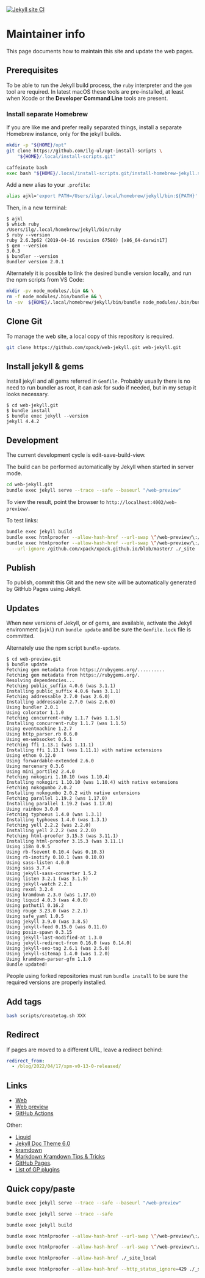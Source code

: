 [![Jekyll site CI](https://github.com/xpack/web-jekyll/workflows/Jekyll%20site%20CI/badge.svg)](https://github.com/xpack/web-jekyll/actions?query=workflow%3A%22Jekyll+site+CI%22)

# Maintainer info

This page documents how to maintain this site and update the web pages.

## Prerequisites

To be able to run the Jekyll build process, the `ruby` interpreter
and the `gem` tool are required. In latest macOS these tools are
pre-installed, at least when Xcode or the **Developer Command Line**
tools are present.

### Install separate Homebrew

If you are like me and prefer really separated things, install a separate
Homebrew instance, only for the jekyll builds.

```sh
mkdir -p "${HOME}/opt"
git clone https://github.com/ilg-ul/opt-install-scripts \
    "${HOME}/.local/install-scripts.git"

caffeinate bash
exec bash "${HOME}/.local/install-scripts.git/install-homebrew-jekyll.sh"
```

Add a new alias to your `.profile`:

```sh
alias ajkl='export PATH=/Users/ilg/.local/homebrew/jekyll/bin:${PATH}'
```

Then, in a new terminal:

```console
$ ajkl
$ which ruby
/Users/ilg/.local/homebrew/jekyll/bin/ruby
$ ruby --version
ruby 2.6.3p62 (2019-04-16 revision 67580) [x86_64-darwin17]
$ gem --version
3.0.3
$ bundler --version
Bundler version 2.0.1
```

Alternately it is possible to link the desired bundle version locally,
and run the npm scripts from VS Code:

```sh
mkdir -pv node_modules/.bin && \
rm -f node_modules/.bin/bundle && \
ln -sv  ${HOME}/.local/homebrew/jekyll/bin/bundle node_modules/.bin/bundle
```

## Clone Git

To manage the web site, a local copy of this repository is required.

```sh
git clone https://github.com/xpack/web-jekyll.git web-jekyll.git
```

## Install jekyll & gems

Install jekyll and all gems referred in `Gemfile`. Probably usually there
is no need to run bundler as root, it can ask for sudo if needed, but in
my setup it looks necessary.

```console
$ cd web-jekyll.git
$ bundle install
$ bundle exec jekyll --version
jekyll 4.4.2
```

## Development

The current development cycle is edit-save-build-view.

The build can be performed automatically by Jekyll when started in server mode.

```sh
cd web-jekyll.git
bundle exec jekyll serve --trace --safe --baseurl "/web-preview"
```

To view the result, point the browser to `http://localhost:4002/web-preview/`.

To test links:

```sh
bundle exec jekyll build
bundle exec htmlproofer --allow-hash-href --url-swap \^/web-preview/\:/ ./_site
bundle exec htmlproofer --allow-hash-href --url-swap \^/web-preview/\:/ \
  --url-ignore /github.com/xpack/xpack.github.io/blob/master/ ./_site
```

## Publish

To publish, commit this Git and the new site will be automatically
generated by GitHub Pages using Jekyll.

## Updates

When new versions of Jekyll, or of gems, are available, activate the Jekyll
environment (`ajkl`) run `bundle update`
and be sure the `Gemfile.lock` file is committed.

Alternately use the npm script `bundle-update`.

```console
$ cd web-preview.git
$ bundle update
Fetching gem metadata from https://rubygems.org/..........
Fetching gem metadata from https://rubygems.org/.
Resolving dependencies...
Fetching public_suffix 4.0.6 (was 3.1.1)
Installing public_suffix 4.0.6 (was 3.1.1)
Fetching addressable 2.7.0 (was 2.6.0)
Installing addressable 2.7.0 (was 2.6.0)
Using bundler 2.0.1
Using colorator 1.1.0
Fetching concurrent-ruby 1.1.7 (was 1.1.5)
Installing concurrent-ruby 1.1.7 (was 1.1.5)
Using eventmachine 1.2.7
Using http_parser.rb 0.6.0
Using em-websocket 0.5.1
Fetching ffi 1.13.1 (was 1.11.1)
Installing ffi 1.13.1 (was 1.11.1) with native extensions
Using ethon 0.12.0
Using forwardable-extended 2.6.0
Using mercenary 0.3.6
Using mini_portile2 2.4.0
Fetching nokogiri 1.10.10 (was 1.10.4)
Installing nokogiri 1.10.10 (was 1.10.4) with native extensions
Fetching nokogumbo 2.0.2
Installing nokogumbo 2.0.2 with native extensions
Fetching parallel 1.19.2 (was 1.17.0)
Installing parallel 1.19.2 (was 1.17.0)
Using rainbow 3.0.0
Fetching typhoeus 1.4.0 (was 1.3.1)
Installing typhoeus 1.4.0 (was 1.3.1)
Fetching yell 2.2.2 (was 2.2.0)
Installing yell 2.2.2 (was 2.2.0)
Fetching html-proofer 3.15.3 (was 3.11.1)
Installing html-proofer 3.15.3 (was 3.11.1)
Using i18n 0.9.5
Using rb-fsevent 0.10.4 (was 0.10.3)
Using rb-inotify 0.10.1 (was 0.10.0)
Using sass-listen 4.0.0
Using sass 3.7.4
Using jekyll-sass-converter 1.5.2
Using listen 3.2.1 (was 3.1.5)
Using jekyll-watch 2.2.1
Using rexml 3.2.4
Using kramdown 2.3.0 (was 1.17.0)
Using liquid 4.0.3 (was 4.0.0)
Using pathutil 0.16.2
Using rouge 3.23.0 (was 2.2.1)
Using safe_yaml 1.0.5
Using jekyll 3.9.0 (was 3.8.5)
Using jekyll-feed 0.15.0 (was 0.11.0)
Using posix-spawn 0.3.15
Using jekyll-last-modified-at 1.3.0
Using jekyll-redirect-from 0.16.0 (was 0.14.0)
Using jekyll-seo-tag 2.6.1 (was 2.5.0)
Using jekyll-sitemap 1.4.0 (was 1.2.0)
Using kramdown-parser-gfm 1.1.0
Bundle updated!
```

People using forked repositories must run `bundle install` to be sure the
required versions are properly installed.

## Add tags

```sh
bash scripts/createtag.sh XXX
```

## Redirect

If pages are moved to a different URL, leave a redirect behind:

```yml
redirect_from:
  - /blog/2022/04/17/xpm-v0-13-0-released/
```

## Links

- [Web](https://xpack.github.io/)
- [Web preview](https://xpack.github.io/web-preview/)
- [GitHub Actions](https://github.com/xpack/web-jekyll/actions/)

Other:

- [Liquid](https://shopify.github.io/liquid/)
- [Jekyll Doc Theme 6.0](https://idratherbewriting.com/documentation-theme-jekyll/)
- [kramdown](https://kramdown.gettalong.org)
- [Markdown Kramdown Tips & Tricks](https://about.gitlab.com/2016/07/19/markdown-kramdown-tips-and-tricks/)
- [GitHub Pages](https://pages.github.com).
- [List of GP plugins](https://pages.github.com/versions/)

## Quick copy/paste

```sh
bundle exec jekyll serve --trace --safe --baseurl "/web-preview"

bundle exec jekyll serve --trace --safe

bundle exec jekyll build

bundle exec htmlproofer --allow-hash-href --url-swap \^/web-preview/\:/ ./_site_local

bundle exec htmlproofer --allow-hash-href --url-swap \^/web-preview/\:/ --url-ignore /github.com/xpack/xpack.github.io/blob/master/ ./_site_local

bundle exec htmlproofer --allow-hash-href ./_site_local

bundle exec htmlproofer --allow-hash-href --http_status_ignore=429 ./_site_local
```
